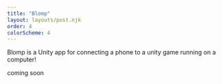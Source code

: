 ```yaml
---
title: "Blomp"
layout: layouts/post.njk
order: 4
colorScheme: 4
---
```


Blomp is a Unity app for connecting a phone to a unity game running on a computer!

coming soon
